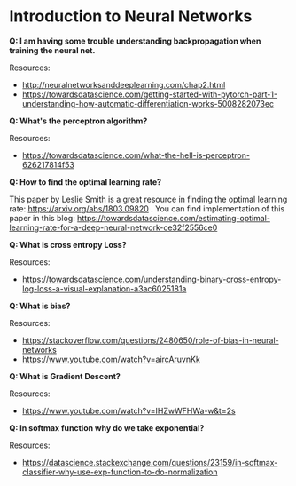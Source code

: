 # Introduction to Neural Networks

**Q: I am having some trouble understanding backpropagation when training the neural net.**

  Resources:

-   http://neuralnetworksanddeeplearning.com/chap2.html
-   https://towardsdatascience.com/getting-started-with-pytorch-part-1-understanding-how-automatic-differentiation-works-5008282073ec

**Q: What's the perceptron algorithm?**

  Resources:

-   https://towardsdatascience.com/what-the-hell-is-perceptron-626217814f53

**Q: How to find the optimal learning rate?**

  This paper by Leslie Smith is a great resource in finding the optimal learning rate: https://arxiv.org/abs/1803.09820 . You can find implementation of this paper in this blog: https://towardsdatascience.com/estimating-optimal-learning-rate-for-a-deep-neural-network-ce32f2556ce0

**Q: What is cross entropy Loss?**

  Resources:

-   https://towardsdatascience.com/understanding-binary-cross-entropy-log-loss-a-visual-explanation-a3ac6025181a

**Q: What is bias?**

  Resources:

-  https://stackoverflow.com/questions/2480650/role-of-bias-in-neural-networks
-  https://www.youtube.com/watch?v=aircAruvnKk

**Q: What is Gradient Descent?**

  Resources:

-  https://www.youtube.com/watch?v=IHZwWFHWa-w&t=2s

**Q: In softmax function why do we take exponential?**

  Resources:

-  https://datascience.stackexchange.com/questions/23159/in-softmax-classifier-why-use-exp-function-to-do-normalization


        
